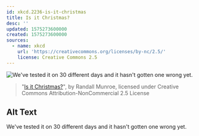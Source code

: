 ```yaml
---
id: xkcd.2236-is-it-christmas
title: Is it Christmas?
desc: ''
updated: 1575273600000
created: 1575273600000
sources:
  - name: xkcd
    url: 'https://creativecommons.org/licenses/by-nc/2.5/'
    license: Creative Commons 2.5
---
```

![We've tested it on 30 different days and it hasn't gotten one wrong yet.](https://imgs.xkcd.com/comics/is_it_christmas.png)
> "[Is it Christmas?](https://xkcd.com/2236/)", by Randall Munroe, licensed under Creative Commons Attribution-NonCommercial 2.5 License

## Alt Text
We've tested it on 30 different days and it hasn't gotten one wrong yet.
